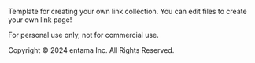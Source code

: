 Template for creating your own link collection.
You can edit files to create your own link page!

For personal use only, not for commercial use.

Copyright © 2024 entama Inc. All Rights Reserved.
